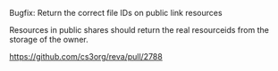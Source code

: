 Bugfix: Return the correct file IDs on public link resources

Resources in public shares should return the real resourceids from the storage of the owner.

https://github.com/cs3org/reva/pull/2788
